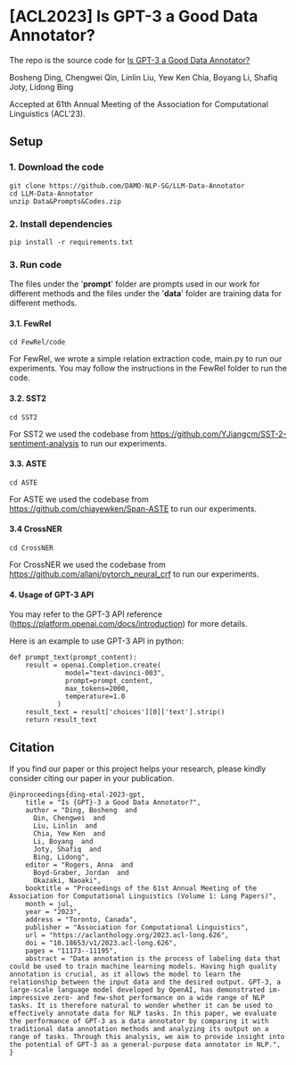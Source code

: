 # [ACL2023] Is GPT-3 a Good Data Annotator?

The repo is the source code for [Is GPT-3 a Good Data Annotator?](https://aclanthology.org/2023.acl-long.626/)

Bosheng Ding, Chengwei Qin, Linlin Liu, Yew Ken Chia, Boyang Li, Shafiq Joty, Lidong Bing

Accepted at 61th Annual Meeting of the Association for Computational Linguistics (ACL'23).

## Setup

### 1. Download the code

```
git clone https://github.com/DAMO-NLP-SG/LLM-Data-Annotator
cd LLM-Data-Annotator
unzip Data&Prompts&Codes.zip
```

### 2. Install dependencies

```
pip install -r requirements.txt
```

### 3. Run code
The files under the '**prompt**' folder are prompts used in our work for different methods and the files under the '**data**' folder are training data for different methods.

#### 3.1. FewRel

```
cd FewRel/code
```
For FewRel, we wrote a simple relation extraction code, main.py to run our experiments. You may follow the instructions in the FewRel folder to run the code.



#### 3.2. SST2

```
cd SST2
```
For SST2 we used the codebase from https://github.com/YJiangcm/SST-2-sentiment-analysis to run our experiments.


#### 3.3. ASTE

```
cd ASTE
```
For ASTE we used the codebase from https://github.com/chiayewken/Span-ASTE to run our experiments.

#### 3.4 CrossNER

```
cd CrossNER
```
For CrossNER we used the codebase from https://github.com/allanj/pytorch_neural_crf to run our experiments.

#### 4. Usage of GPT-3 API

You may refer to the GPT-3 API reference (https://platform.openai.com/docs/introduction) for more details. 

Here is an example to use GPT-3 API in python:

```
def prompt_text(prompt_content):
    result = openai.Completion.create(
              model="text-davinci-003",
              prompt=prompt_content,
              max_tokens=2000,
              temperature=1.0
            )
    result_text = result['choices'][0]['text'].strip()
    return result_text
```

## Citation

If you find our paper or this project helps your research, please kindly consider citing our paper in your publication.




```
@inproceedings{ding-etal-2023-gpt,
    title = "Is {GPT}-3 a Good Data Annotator?",
    author = "Ding, Bosheng  and
      Qin, Chengwei  and
      Liu, Linlin  and
      Chia, Yew Ken  and
      Li, Boyang  and
      Joty, Shafiq  and
      Bing, Lidong",
    editor = "Rogers, Anna  and
      Boyd-Graber, Jordan  and
      Okazaki, Naoaki",
    booktitle = "Proceedings of the 61st Annual Meeting of the Association for Computational Linguistics (Volume 1: Long Papers)",
    month = jul,
    year = "2023",
    address = "Toronto, Canada",
    publisher = "Association for Computational Linguistics",
    url = "https://aclanthology.org/2023.acl-long.626",
    doi = "10.18653/v1/2023.acl-long.626",
    pages = "11173--11195",
    abstract = "Data annotation is the process of labeling data that could be used to train machine learning models. Having high quality annotation is crucial, as it allows the model to learn the relationship between the input data and the desired output. GPT-3, a large-scale language model developed by OpenAI, has demonstrated im- impressive zero- and few-shot performance on a wide range of NLP tasks. It is therefore natural to wonder whether it can be used to effectively annotate data for NLP tasks. In this paper, we evaluate the performance of GPT-3 as a data annotator by comparing it with traditional data annotation methods and analyzing its output on a range of tasks. Through this analysis, we aim to provide insight into the potential of GPT-3 as a general-purpose data annotator in NLP.",
}
```


